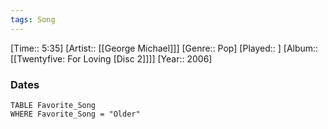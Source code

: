 ```yaml
---
tags: Song  
---
```

[Time:: 5:35]
[Artist:: [[George Michael]]]
[Genre:: Pop]
[Played:: ]
[Album:: [[Twentyfive: For Loving [Disc 2]]]]
[Year:: 2006]
### Dates
````dataview
TABLE Favorite_Song
WHERE Favorite_Song = "Older"
````